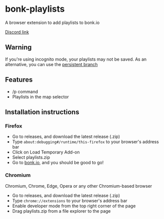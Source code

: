 # bonk-playlists
A browser extension to add playlists to bonk.io

[Discord link](https://discord.gg/Dj6usq7ww3)

## Warning
  If you're using incognito mode, your playlists may not be saved. As an alternative, you can use the [persistent branch](https://github.com/Salama/bonk-playlists/tree/persistent)

## Features
* /p command
* Playlists in the map selector

## Installation instructions
### Firefox
* Go to releases, and download the latest release (.zip)
* Type `about:debugging#/runtime/this-firefox` to your browser's address bar
* Click on Load Temporary Add-on
* Select playlists.zip
* Go to [bonk.io](https://bonk.io), and you should be good to go!
### Chromium
Chromium, Chrome, Edge, Opera or any other Chromium-based browser
* Go to releases, and download the latest release (.zip)
* Type `chrome://extensions` to your browser's address bar
* Enable developer mode from the top right corner of the page
* Drag playlists.zip from a file explorer to the page
